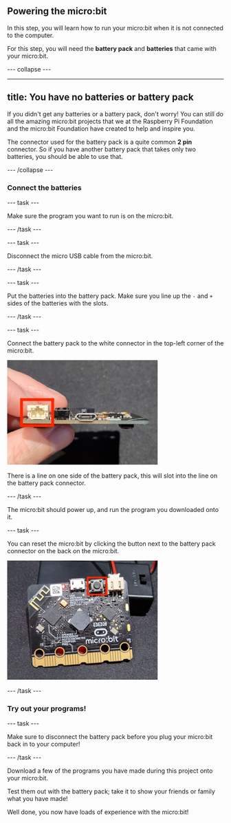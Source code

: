 ## Powering the micro:bit

In this step, you will learn how to run your micro:bit when it is not connected to the computer. 

For this step, you will need the **battery pack** and **batteries** that came with your micro:bit. 

--- collapse ---

---
title: You have no batteries or battery pack
---

If you didn't get any batteries or a battery pack, don't worry! You can still do all the amazing micro:bit projects that we at the Raspberry Pi Foundation and the micro:bit Foundation have created to help and inspire you. 

The connector used for the battery pack is a quite common **2 pin** connector. So if you have another battery pack that takes only two batteries, you should be able to use that. 

--- /collapse ---

### Connect the batteries

--- task ---

Make sure the program you want to run is on the micro:bit.

--- /task ---

--- task ---

Disconnect the micro USB cable from the micro:bit.

--- /task ---

--- task ---

Put the batteries into the battery pack. Make sure you line up the `-` and `+` sides of the batteries with the slots.

--- /task ---

--- task ---

Connect the battery pack to the white connector in the top-left corner of the micro:bit. 

<img src="images/battery-port.jpg" alt="The top of the micro:bit the battery connector on the right is highlighted." width="350"/>

There is a line on one side of the battery pack, this will slot into the line on the battery pack connector. 

--- /task ---

The micro:bit should power up, and run the program you downloaded onto it.

--- task ---

You can reset the micro:bit by clicking the button next to the battery pack connector on the back on the micro:bit. 

<img src="images/reset-button.jpg" alt="The back of a micro:bit with the reset button next to the USB connector highlighted." width="350"/>

--- /task ---

### Try out your programs!

--- task ---

Make sure to disconnect the battery pack before you plug your micro:bit back in to your computer!

--- /task ---

Download a few of the programs you have made during this project onto your micro:bit.

Test them out with the battery pack; take it to show your friends or family what you have made! 

Well done, you now have loads of experience with the micro:bit!
